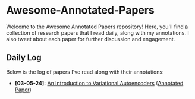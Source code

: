 # Awesome-Annotated-Papers

Welcome to the Awesome Annotated Papers repository! Here, you'll find a collection of research papers that I read daily, along with my annotations. I also tweet about each paper for further discussion and engagement.

## Daily Log

Below is the log of papers I've read along with their annotations:

- **[03-05-24]:** [An Introduction to Variational Autoencoders](https://arxiv.org/abs/1906.02691) ([Annotated Paper](https://github.com/Luckygyana/Awesome-Annotated-Papers/blob/main/An%20Introduction%20to%20Variational%20Autoencoders%5BKingma%5D.pdf))

